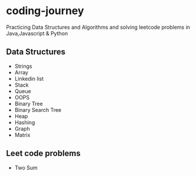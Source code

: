 # coding-journey
Practicing Data Structures and Algorithms and solving leetcode problems in Java,Javascript & Python

## Data Structures
- Strings
- Array
- Linkedin list
- Stack
- Queue
- OOPS
- Binary Tree
- Binary Search Tree
- Heap
- Hashing
- Graph
- Matrix

## Leet code problems
- Two Sum